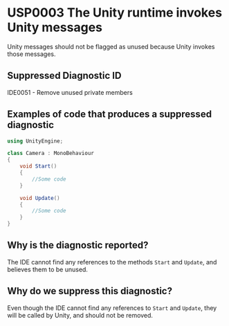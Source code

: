 # USP0003 The Unity runtime invokes Unity messages

Unity messages should not be flagged as unused because Unity invokes those messages.

## Suppressed Diagnostic ID

IDE0051 - Remove unused private members

## Examples of code that produces a suppressed diagnostic
```csharp
using UnityEngine;

class Camera : MonoBehaviour
{
	void Start()
	{
		//Some code
	}

	void Update()
	{
		//Some code
	}
}
```

## Why is the diagnostic reported?

The IDE cannot find any references to the methods `Start` and `Update`, and believes them to be unused.

## Why do we suppress this diagnostic?

Even though the IDE cannot find any references to `Start` and `Update`, they will be called by Unity, and should not be removed.